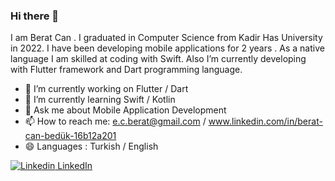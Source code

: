 ### Hi there 👋 
I am Berat Can .
I graduated in Computer Science from Kadir Has University in 2022.
I have been developing mobile applications for 2 years . As a native language I am skilled at coding with Swift. Also I’m currently developing with Flutter framework and Dart programming language.

- 🔭 I’m currently working on Flutter / Dart
- 🌱 I’m currently learning Swift / Kotlin
- 💬 Ask me about Mobile Application Development 
- 📫 How to reach me: e.c.berat@gmail.com / www.linkedin.com/in/berat-can-bedük-16b12a201
- 😄 Languages : Turkish / English 



[![Linkedin](https://i.stack.imgur.com/gVE0j.png) LinkedIn](www.linkedin.com/in/berat-can-bedük-16b12a201)
&nbsp; 
